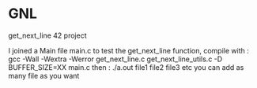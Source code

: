 # GNL
get_next_line 42 project

I joined a Main file main.c to test the get_next_line function, compile with :
  gcc -Wall -Wextra -Werror get_next_line.c get_next_line_utils.c -D BUFFER_SIZE=XX main.c
then :
  ./a.out file1 file2 file3 etc
  you can add as many file as you want
